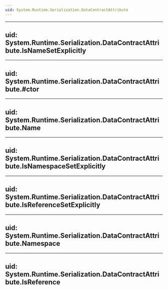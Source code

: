 ```yaml
---
uid: System.Runtime.Serialization.DataContractAttribute
---
```


---
uid: System.Runtime.Serialization.DataContractAttribute.IsNameSetExplicitly
---

---
uid: System.Runtime.Serialization.DataContractAttribute.#ctor
---

---
uid: System.Runtime.Serialization.DataContractAttribute.Name
---

---
uid: System.Runtime.Serialization.DataContractAttribute.IsNamespaceSetExplicitly
---

---
uid: System.Runtime.Serialization.DataContractAttribute.IsReferenceSetExplicitly
---

---
uid: System.Runtime.Serialization.DataContractAttribute.Namespace
---

---
uid: System.Runtime.Serialization.DataContractAttribute.IsReference
---
